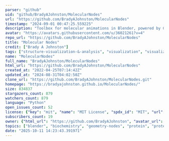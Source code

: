 ```yaml
---
parser: "github"
uid: "github/BradyAJohnston/MolecularNodes"
url: "https://github.com/BradyAJohnston/MolecularNodes"
timestamp: "2024-09-01 00:47:25.559225"
description: "Toolbox for molecular animations in Blender, powered by Geometry Nodes."
avatar: "https://avatars.githubusercontent.com/u/36021261?v=4"
repo_url: "https://github.com/BradyAJohnston/MolecularNodes"
title: "Molecular Nodes"
credit: ["Brady A Johnston"]
tags: ["structure-visualization-&-analysis", "visualization", "visualization"]
name: "MolecularNodes"
full_name: "BradyAJohnston/MolecularNodes"
html_url: "https://github.com/BradyAJohnston/MolecularNodes"
created_at: "2022-04-25T07:14:42Z"
updated_at: "2024-08-31T04:02:50Z"
clone_url: "https://github.com/BradyAJohnston/MolecularNodes.git"
homepage: "https://bradyajohnston.github.io/MolecularNodes/"
size: 834837
stargazers_count: 879
watchers_count: 879
language: "Python"
open_issues_count: 52
license: {"key": "mit", "name": "MIT License", "spdx_id": "MIT", "url": "https://api.github.com/licenses/mit", "node_id": "MDc6TGljZW5zZTEz"}
subscribers_count: 19
owner: {"html_url": "https://github.com/BradyAJohnston", "avatar_url": "https://avatars.githubusercontent.com/u/36021261?v=4", "login": "BradyAJohnston", "type": "User"}
topics: ["blender", "biochemistry", "geometry-nodes", "protein", "protein-structure", "protein-visualization", "sciart", "visualisation", "structural-biology", "blender-addon", "protein-data-bank", "molecule", "proteins", "pdb", "molecular-modeling", "molecular", "molecular-graphics", "molecular-dynamics"]
date: "2025-10-11 14:23:43.391971"
---
```

